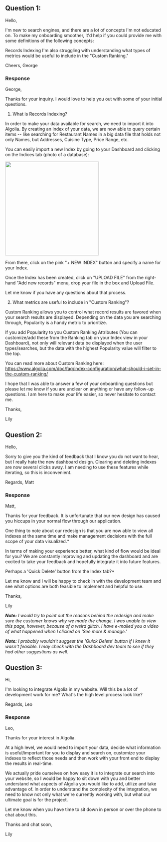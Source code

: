 ## Question 1: 

Hello,

I'm new to search engines, and there are a lot of concepts I'm not educated on. To make my onboarding smoother, it'd help if you could provide me with some definitions of the following concepts:

Records
Indexing
I'm also struggling with understanding what types of metrics would be useful to include in the "Custom Ranking."

Cheers, George

### Response

George,

Thanks for your inquiry. I would love to help you out with some of your initial questions.

1) What is Records Indexing?

In order to make your data available for search, we need to import it into Algolia. By creating an Index of your data, we are now able to query certain items -- like searching for Restaurant Names in a big data file that holds not only Names, but Addresses, Cuisine Type, Price Range, etc. 

You can easily import a new Index by going to your Dashboard and clicking on the Indices tab (photo of a database):

<img src="http://i.imgur.com/pcjHBJn.png" height=300px>

From there, click on the pink "+ NEW INDEX" button and specify a name for your Index.

Once the Index has been created, click on "UPLOAD FILE" from the right-hand "Add new records" menu, drop your file in the box and Upload File.

Let me know if you have any questions about that process.

2) What metrics are useful to include in "Custom Ranking"?

Custom Ranking allows you to control what record results are favored when your search results are displayed. Depending on the data you are searching through, Popularity is a handy metric to prioritize. 

If you add Popularity to you Custom Ranking Attributes (You can customize/add these from the Ranking tab on your Index view in your Dashboard), not only will relevant data be displayed when the user types/searches, but the data with the highest Popularity value will filter to the top.

You can read more about Custom Ranking here: https://www.algolia.com/doc/faq/index-configuration/what-should-i-set-in-the-custom-ranking/


I hope that I was able to answer a few of your onboarding questions but please let me know if you are unclear on anything or have any follow-up questions. I am here to make your life easier, so never hesitate to contact me.

Thanks,

Lily

## Question 2: 

Hello,

Sorry to give you the kind of feedback that I know you do not want to hear, but I really hate the new dashboard design. Clearing and deleting indexes are now several clicks away. I am needing to use these features while iterating, so this is inconvenient.

Regards, Matt

### Response

Matt,

Thanks for your feedback. It is unfortunate that our new design has caused you hiccups in your normal flow through our application. 

One thing to note about our redesign is that you are now able to view all indexes at the same time and make management decisions with the full scope of your data visualized.*

In terms of making your experience better, what kind of flow would be ideal for you? We are constantly improving and updating the dashboard and are excited to take your feedback and hopefully integrate it into future features.

Perhaps a 'Quick Delete' button from the Index tab?*

Let me know and I will be happy to check in with the development team and see what options are both feasible to implement and helpful to use.

Thanks,

Lily

_**Note:** I would try to point out the reasons behind the redesign and make sure the customer knows why we made the change. I was unable to view this page, however, because of a weird glitch. I have e-mailed you a video of what happened when I clicked on 'See more & manage.'_

_**Note:** I probably wouldn't suggest the 'Quick Delete' button if I knew it wasn't feasible. I may check with the Dashboard dev team to see if they had other suggestions as well._

## Question 3: 

Hi,

I'm looking to integrate Algolia in my website. Will this be a lot of development work for me? What's the high level process look like?

Regards, Leo

### Response

Leo,

Thanks for your interest in Algolia. 

At a high level, we would need to import your data, decide what information is useful/important for you to display and search on, customize your indexes to reflect those needs and then work with your front end to display the results in real-time.

We actually pride ourselves on how easy it is to integrate our search into your website, so I would be happy to sit down with you and better understand what aspects of Algolia you would like to add, utilize and take advantage of. In order to understand the complexity of the integration, we need to know not only what we're currently working with, but what our ultimate goal is for the project.

Let me know when you have time to sit down in person or over the phone to chat about this.

Thanks and chat soon,

Lily
